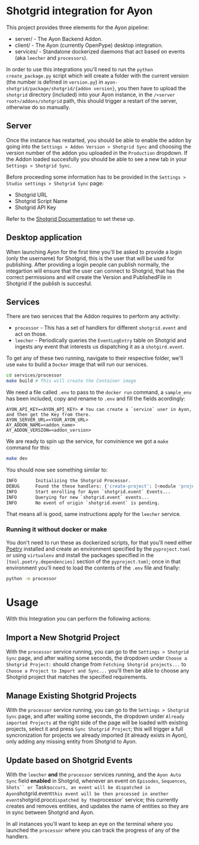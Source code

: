 # Shotgrid integration for Ayon

This project provides three elements for the Ayon pipeline:
 * server/ - The Ayon Backend Addon.
 * client/ - The Ayon (currently OpenPype) desktop integration.
 * services/ - Standalone dockerized daemons that act based on events (aka `leecher` and `processors`).

In order to use this integrations you'll need to run the `python create_package.py` script which will create a folder with the current version (the number is defined in `version.py`) in `ayon-shotgrid/package/shotgrid/{addon version}`, you then have to upload the `shotgrid` directory (included) into your Ayon instance, in the `/<server root>/addons/shotgrid` path, this should trigger a restart of the server, otherwise do so manually.

## Server
Once the instance has restarted, you should be able to enable the addon by going into the `Settings > Addon Version > Shotgrid Sync` and choosing the version number of the addon you uploaded in the `Production` dropdown.
If the Addon loaded succesfully you should be able to see a new tab in your `Settings > Shotgrid Sync`.

Before proceeding some information has to be provided in the `Settings > Studio settings > Shotgrid Sync` page:
 * Shotgrid URL
 * Shotgrid Script Name
 * Shotgrid API Key

Refer to the [Shotgrid Documentation](https://developer.shotgridsoftware.com/99105475/?title=Create+and+manage+API+scripts) to set these up.

## Desktop application
When launching Ayon for the first time you'll be asked to provide a login (only the username) for Shotgrid, this is the user that will be used for publishing.
After providing a login people can publish normally, the integartion will ensure that the user can connect to Shotgrid, that has the correct permissions and will create the Version and PublishedFile in Shotgrid if the publish is succesful.

## Services
There are two services that the Addon requires to perform any activity:
 * `processor` - This has a set of handlers for different `shotgrid.event` and act on those.
 * `leecher` - Periodically queries the `EventLogEntry` table on Shotgrid and ingests any event that interests us dispatching it as a `shotgird.event`.

To get any of these two running, navigate to their respective folder, we'll use `make` to build a `Docker` image that will run our services.
```sh
cd services/processor
make build # This will create the Container image
```

We need a file called `.env` to pass to the `docker run` command, a `sample_env` has been included, copy and rename to `.env` and fill the fields acordingly:
```
AYON_API_KEY=<AYON_API_KEY> # You can create a `service` user in Ayon, and then get the Key from there.
AYON_SERVER_URL=<YOUR_AYON_URL>
AY_ADDON_NAME=<addon_name>
AY_ADDON_VERSION=<addon_version>
```

We are ready to spin up the service, for convinience we got a `make` command for this:
```sh
make dev
```

You should now see something similar to:
```sh
INFO       Initializing the Shotgrid Processor.
DEBUG      Found the these handlers: {'create-project': [<module 'project_sync'>], 'sync-from-shotgrid': [<module 'sync_from_shotgrid'>], 'shotgrid-event': [<module 'update_from_shotgrid'>]}
INFO       Start enrolling for Ayon `shotgrid.event` Events...
INFO       Querying for new `shotgrid.event` events...
INFO       No event of origin `shotgrid.event` is pending. 
```

That means all is good, same instructions apply for the `leecher` service.

### Running it without docker or make
You don't need to run these as dockerized scripts, for that you'll need either [Poetry](https://python-poetry.org/) installed and create an environment specified by the `pyproject.toml` or using `virtualenv` and install the packages specified in the `[tool.poetry.dependencies]` section of the `pyproject.toml`; once in that environment you'll need to load the contents of the `.env` file and finally:
```sh
python -m processor
```

# Usage
With this Integration you can perform the following actions:

## Import a New Shotgrid Project
With the `processor` service running, you can go to the `Settings > Shotgrid Sync` page, and after waiting some seconds, the dropdown under `Choose a Shotgrid Project:` should change from `Fetching Shotgrid projects...` to `Choose a Project to Import and Sync...` you'll then be able to choose any Shotgrid project that matches the specified requirements.

## Manage Existing Shotgrid Projects
With the `processor` service running, you can go to the `Settings > Shotgrid Sync` page, and after waiting some seconds, the dropdown under `Already imported Projects` at the right side of the page will be loaded with existing projects, select it and press `Sync Shotgrid Project`; this will trigger a full syncronization for projects we already imported (it already exists in Ayon), only adding any missing entity from Shotgrid to Ayon.

## Update based on Shotgrid Events
With the `leecher` **and** the `processor` services running, and the `Ayon Auto Sync` field **enabled** in Shotgrid, whenever an event on `Episodes`, `Sequences`, `Shots`` or `Tasks` occurs, an event will be dispatched in Ayon `shotgrid.event` this event will be then processed in another event `shotgrid.proc` dispatched by the `processor` service; this currently creates and removes entities, and updates the name of entities so they are in sync between Shotgrid and Ayon.

In all instances you'll want to keep an eye on the terminal where you launched the `processor` where you can track the progress of any of the handlers.

